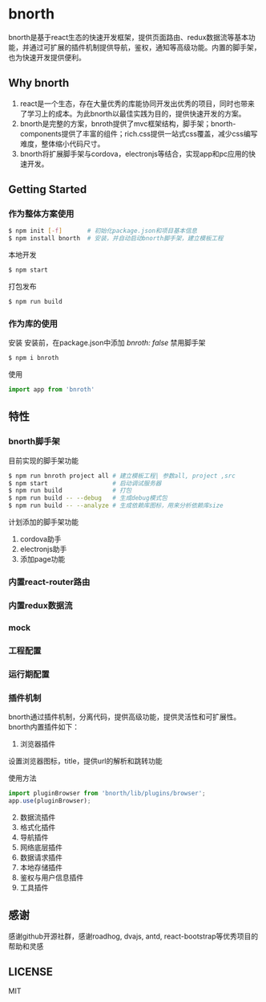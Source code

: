 # bnorth

bnorth是基于react生态的快速开发框架，提供页面路由、redux数据流等基本功能，并通过可扩展的插件机制提供导航，鉴权，通知等高级功能。内置的脚手架，也为快速开发提供便利。


## Why bnorth

1. react是一个生态，存在大量优秀的库能协同开发出优秀的项目，同时也带来了学习上的成本。为此bnorth以最佳实践为目的，提供快速开发的方案。
2. bnorth是完整的方案，bnroth提供了mvc框架结构，脚手架；bnorth-components提供了丰富的组件；rich.css提供一站式css覆盖，减少css编写难度，整体缩小代码尺寸。
3. bnorth将扩展脚手架与cordova，electronjs等结合，实现app和pc应用的快速开发。


## Getting Started

### 作为整体方案使用

```bash
$ npm init [-f]       # 初始化package.json和项目基本信息
$ npm install bnorth  # 安装，并自动启动bnorth脚手架，建立模板工程
```

本地开发

```bash
$ npm start
```

打包发布

```bash
$ npm run build
```

### 作为库的使用

安装
安装前，在package.json中添加 *bnroth: false* 禁用脚手架

```bash
$ npm i bnroth
```

使用

```js
import app from 'bnroth'
```


## 特性

### bnorth脚手架

目前实现的脚手架功能

```bash
$ npm run bnroth project all # 建立模板工程| 参数all, project ,src
$ npm start                  # 启动调试服务器
$ npm run build              # 打包
$ npm run build -- --debug   # 生成debug模式包
$ npm run build -- --analyze # 生成依赖库图标，用来分析依赖库size

```

计划添加的脚手架功能

1. cordova助手
2. electronjs助手
3. 添加page功能


### 内置react-router路由
### 内置redux数据流
### mock
### 工程配置
### 运行期配置
### 插件机制

bnorth通过插件机制，分离代码，提供高级功能，提供灵活性和可扩展性。
bnorth内置插件如下：

1. 浏览器插件

设置浏览器图标，title，提供url的解析和跳转功能

使用方法
```js
import pluginBrowser from 'bnorth/lib/plugins/browser';
app.use(pluginBrowser);
```

2. 数据流插件
3. 格式化插件
4. 导航插件
5. 网络底层插件
6. 数据请求插件
7. 本地存储插件
8. 鉴权与用户信息插件
9. 工具插件



## 感谢

感谢github开源社群，感谢roadhog, dvajs, antd, react-bootstrap等优秀项目的帮助和灵感


## LICENSE

MIT